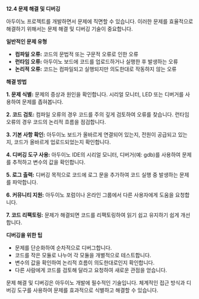 **12.4 문제 해결 및 디버깅**

아두이노 프로젝트를 개발하면서 문제에 직면할 수 있습니다. 이러한 문제를 효율적으로 해결하기 위해서는 문제 해결 및 디버깅 기술이 중요합니다.

**일반적인 문제 유형**

* **컴파일 오류:** 코드의 문법적 또는 구문적 오류로 인한 오류
* **런타임 오류:** 아두이노 보드에 코드를 업로드하거나 실행한 후 발생하는 오류
* **논리적 오류:** 코드는 컴파일되고 실행되지만 의도한대로 작동하지 않는 오류

**해결 방법**

**1. 문제 식별:**
문제의 증상과 원인을 확인합니다. 시리얼 모니터, LED 또는 디버거를 사용하여 문제를 좁혀봅니다.

**2. 코드 검토:**
컴파일 오류의 경우 코드를 주의 깊게 검토하여 오류를 찾습니다. 런타임 오류의 경우 코드의 논리적 흐름을 점검합니다.

**3. 기본 사항 확인:**
아두이노 보드가 올바르게 연결되어 있는지, 전원이 공급되고 있는지, 코드가 올바르게 업로드되었는지 확인합니다.

**4. 디버깅 도구 사용:**
아두이노 IDE의 시리얼 모니터, 디버거(예: gdb)를 사용하여 문제를 추적하고 변수의 값을 확인합니다.

**5. 로그 출력:**
디버깅 목적으로 코드에 로그 문을 추가하여 코드 실행 중 발생하는 문제를 파악합니다.

**6. 커뮤니티 지원:**
아두이노 포럼이나 온라인 그룹에서 다른 사용자에게 도움을 요청합니다.

**7. 코드 리팩토링:**
문제가 해결되면 코드를 리팩토링하여 읽기 쉽고 유지하기 쉽게 개선합니다.

**디버깅을 위한 팁**

* 문제를 단순화하여 순차적으로 디버그합니다.
* 코드를 작은 모듈로 나누어 각 모듈을 개별적으로 테스트합니다.
* 변수의 값을 확인하여 논리적 흐름이 의도한대로인지 확인합니다.
* 다른 사람에게 코드를 검토해 달라고 요청하여 새로운 관점을 얻습니다.

문제 해결 및 디버깅은 아두이노 개발에 필수적인 기술입니다. 체계적인 접근 방식과 디버깅 도구를 사용하여 문제를 효과적으로 식별하고 해결할 수 있습니다.